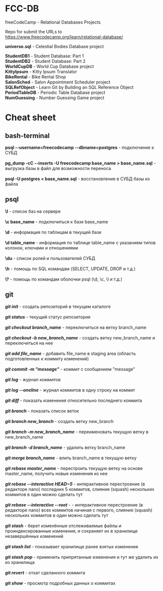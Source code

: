 # FCC-DB
freeCodeCamp - Relational Databases Projects

Repo for submit the URLs to https://www.freecodecamp.org/learn/relational-database/



**universe.sql** - Celestial Bodies Database project

**StudentDB1** - Student Database: Part 1\
**StudentDB2** - Student Database: Part 2\
**WorldCupDB** - World Cup Database project\
**KittyIpsum** - Kitty Ipsum Translator\
**BikeRental** - Bike Rental Shop\
**SalonSched** - Salon Appointment Scheduler project\
**SQLRefObject** - Learn Git by Building an SQL Reference Object\
**PeriodTableDB** - Periodic Table Database project\
**NumGuessing** - Number Guessing Game project

# Cheat sheet
## bash-terminal
**psql --username=freecodecamp --dbname=postgres** - подключение к СУБД\
\
**pg_dump -cC --inserts -U freecodecamp base_name > base_name.sql** - выгрузка базы в файл для возможности переноса\
\
**psql -U postgres < base_name.sql** - восстановление в СУБД базы из файла

## psql
**\l** - список баз на сервере\
\
**\c base_name** - подключиться к базе base_name\
\
**\d** - информация по таблицам в текущей базе\
\
**\d table_name** - информация по таблице table_name с указанием типов колонок, ключами и отношениями\
\
**\du** - список ролей и пользователей СУБД\
\
**\h** - помощь по SQL командам (SELECT, UPDATE, DROP и т.д.)\
\
**\\?** - помощь по командам оболочки psql (\d, \c, \l и т.д.)

## git
***git init*** - создать репозиторий в текущем каталоге\
\
***git status*** - текущий статус репозитория\
\
***git checkout branch_name*** - переключиться на ветку branch_name\
\
***git checkout -b new_branch_name*** - создать ветку new_branch_name и переключиться на нее\
\
***git add file_name*** - добавить file_name в staging area (область подготовленных к коммиту изменений)\
\
***git commit -m "message"*** - коммит с сообщением "message"\
\
***git log*** - журнал коммитов\
\
***git log --oneline*** - журнал коммитов в одну строку на коммит\
\
***git diff*** - показать изменения относительно последнего коммита\
\
***git branch*** - показать список веток\
\
***git branch new_branch*** - создать ветку new_branch\
\
***git branch -m new_branch_name*** - переименовать текущую ветку в new_branch_name\
\
***git branch -d branch_name*** - удалить ветку branch_name\
\
***git merge branch_name*** - влить branch_name в текущую ветку\
\
***git rebase master_name*** - перестроить текущую ветку на основе master_name, получить новые изменения из нее\
\
***git rebase --interactive HEAD~5*** - интерактивное перестроение (в редакторе nano) последних 5 коммитов, слияние (squash) нескольких коммитов в один можно сделать тут\
\
***git rebase --interactive --root*** - - интерактивное перестроение (в редакторе nano) всех коммитов начиная с первого, слияние (squash) нескольких коммитов в один можно сделать тут\
\
***git stash*** - берет изменённые отслеживаемые файлы и проиндексированные изменения, и сохраняет их в хранилище незавершённых изменений\
\
***git stash list*** - показывает хранилище ранее взятых изменения\
\
***git stash pop*** - применить припрятанные изменения и тут же удалить их из хранилища\
\
***git revert*** - откат сделанного коммита\
\
***git show*** - просмотр подробных данных о коммитах
